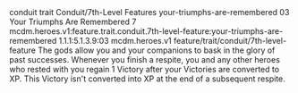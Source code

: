<ability>
  <metadata>
    <class>conduit</class>
    <feature_type>trait</feature_type>
    <file_dpath>Conduit/7th-Level Features</file_dpath>
    <item_id>your-triumphs-are-remembered</item_id>
    <item_index>03</item_index>
    <item_name>Your Triumphs Are Remembered</item_name>
    <level>7</level>
    <scc>mcdm.heroes.v1:feature.trait.conduit.7th-level-feature:your-triumphs-are-remembered</scc>
    <scdc>1.1.1:5.1.3.9:03</scdc>
    <source>mcdm.heroes.v1</source>
    <type>feature/trait/conduit/7th-level-feature</type>
  </metadata>
  <effects>
    <effect type="mundane">The gods allow you and your companions to bask in the glory of past successes. Whenever you finish a respite, you and any other heroes who rested with you regain 1 Victory after your Victories are converted to XP. This Victory isn&apos;t converted into XP at the end of a subsequent respite.</effect>
  </effects>
</ability>
